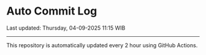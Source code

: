 # Auto Commit Log

Last updated: Thursday, 04-09-2025 11:15 WIB

---

This repository is automatically updated every 2 hour using GitHub Actions.
